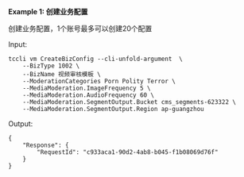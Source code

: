 **Example 1: 创建业务配置**

创建业务配置，1个账号最多可以创建20个配置

Input: 

```
tccli vm CreateBizConfig --cli-unfold-argument  \
    --BizType 1002 \
    --BizName 视频审核模板 \
    --ModerationCategories Porn Polity Terror \
    --MediaModeration.ImageFrequency 5 \
    --MediaModeration.AudioFrequency 60 \
    --MediaModeration.SegmentOutput.Bucket cms_segments-623322 \
    --MediaModeration.SegmentOutput.Region ap-guangzhou
```

Output: 
```
{
    "Response": {
        "RequestId": "c933aca1-90d2-4ab8-b045-f1b08069d76f"
    }
}
```

